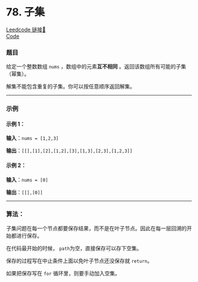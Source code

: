 # 78. 子集

[Leedcode 链接🔗](https://leetcode.cn/problems/subsets/description/)  
[Code](https://github.com/alstondu/lc/blob/main/78/78.cpp)

### 题目
给定一个整数数组 ```nums``` ，数组中的元素**互不相同** 。返回该数组所有可能的子集（幂集）。

解集不能包含重复的子集。你可以按任意顺序返回解集。

---

### 示例
#### 示例 1：

**输入**：```nums = [1,2,3]```

**输出**：```[[],[1],[2],[1,2],[3],[1,3],[2,3],[1,2,3]]```

#### 示例 2：

**输入**：```nums = [0]```

**输出**：```[[],[0]]```

---


### 算法：

子集问题在每一个节点都要保存结果，而不是在叶子节点。因此在每一层回溯的开始都进行保存。

在代码最开始的时候， ```path```为空，直接保存可以存下空集。 

保存的过程写在中止条件上面以免叶子节点还没保存就 ```return```。

如果把保存写在 ```for``` 循环里，则要手动加入空集。


